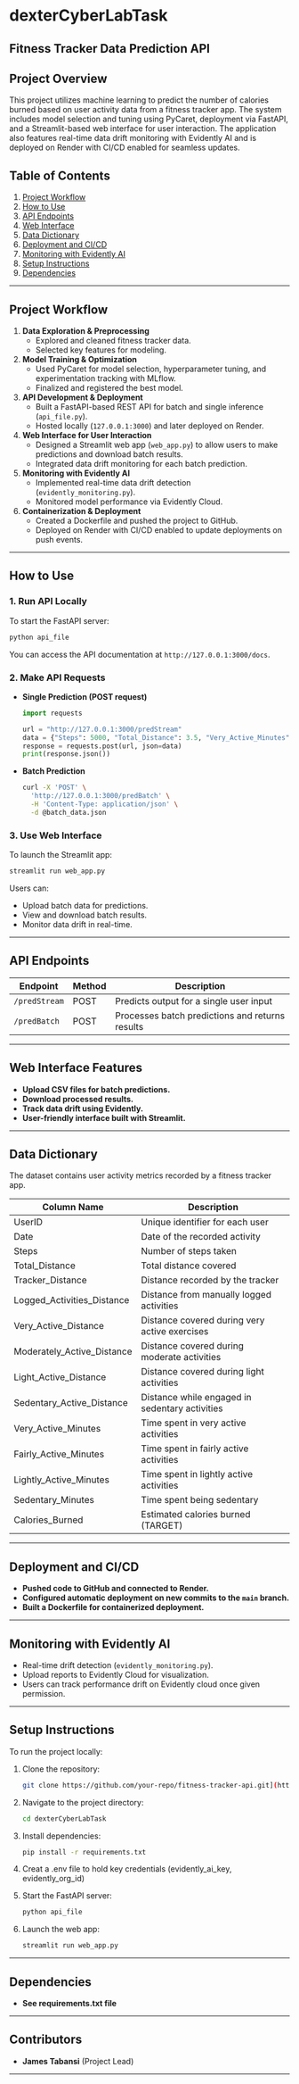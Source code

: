 # dexterCyberLabTask
## Fitness Tracker Data Prediction API

## **Project Overview**
This project utilizes machine learning to predict the number of calories burned based on user activity data from a fitness tracker app. The system includes model selection and tuning using PyCaret, deployment via FastAPI, and a Streamlit-based web interface for user interaction. The application also features real-time data drift monitoring with Evidently AI and is deployed on Render with CI/CD enabled for seamless updates.

## **Table of Contents**
1. [Project Workflow](#project-workflow)
2. [How to Use](#how-to-use)
3. [API Endpoints](#api-endpoints)
4. [Web Interface](#web-interface)
5. [Data Dictionary](#data-dictionary)
6. [Deployment and CI/CD](#deployment-and-cicd)
7. [Monitoring with Evidently AI](#monitoring-with-evidently-ai)
8. [Setup Instructions](#setup-instructions)
9. [Dependencies](#dependencies)

---

## **Project Workflow**
1. **Data Exploration & Preprocessing**
   - Explored and cleaned fitness tracker data.
   - Selected key features for modeling.
2. **Model Training & Optimization**
   - Used PyCaret for model selection, hyperparameter tuning, and experimentation tracking with MLflow.
   - Finalized and registered the best model.
3. **API Development & Deployment**
   - Built a FastAPI-based REST API for batch and single inference (`api_file.py`).
   - Hosted locally (`127.0.0.1:3000`) and later deployed on Render.
4. **Web Interface for User Interaction**
   - Designed a Streamlit web app (`web_app.py`) to allow users to make predictions and download batch results.
   - Integrated data drift monitoring for each batch prediction.
5. **Monitoring with Evidently AI**
   - Implemented real-time data drift detection (`evidently_monitoring.py`).
   - Monitored model performance via Evidently Cloud.
6. **Containerization & Deployment**
   - Created a Dockerfile and pushed the project to GitHub.
   - Deployed on Render with CI/CD enabled to update deployments on push events.

---

## **How to Use**

### **1. Run API Locally**
To start the FastAPI server:
```bash
python api_file
```
You can access the API documentation at `http://127.0.0.1:3000/docs`.

### **2. Make API Requests**
- **Single Prediction (POST request)**
  ```python
  import requests
  
  url = "http://127.0.0.1:3000/predStream"
  data = {"Steps": 5000, "Total_Distance": 3.5, "Very_Active_Minutes": 20, ...}
  response = requests.post(url, json=data)
  print(response.json())
  ```
- **Batch Prediction**
  ```bash
  curl -X 'POST' \
    'http://127.0.0.1:3000/predBatch' \
    -H 'Content-Type: application/json' \
    -d @batch_data.json
  ```

### **3. Use Web Interface**
To launch the Streamlit app:
```bash
streamlit run web_app.py
```
Users can:
- Upload batch data for predictions.
- View and download batch results.
- Monitor data drift in real-time.

---

## **API Endpoints**
| Endpoint | Method | Description |
|----------|--------|-------------|
| `/predStream` | POST | Predicts output for a single user input |
| `/predBatch` | POST | Processes batch predictions and returns results |

---

## **Web Interface Features**
- **Upload CSV files for batch predictions.**
- **Download processed results.**
- **Track data drift using Evidently.**
- **User-friendly interface built with Streamlit.**

---

## **Data Dictionary**
The dataset contains user activity metrics recorded by a fitness tracker app.

| Column Name | Description |
|-------------|-------------|
| UserID | Unique identifier for each user |
| Date | Date of the recorded activity |
| Steps | Number of steps taken |
| Total_Distance | Total distance covered |
| Tracker_Distance | Distance recorded by the tracker |
| Logged_Activities_Distance | Distance from manually logged activities |
| Very_Active_Distance | Distance covered during very active exercises |
| Moderately_Active_Distance | Distance covered during moderate activities |
| Light_Active_Distance | Distance covered during light activities |
| Sedentary_Active_Distance | Distance while engaged in sedentary activities |
| Very_Active_Minutes | Time spent in very active activities |
| Fairly_Active_Minutes | Time spent in fairly active activities |
| Lightly_Active_Minutes | Time spent in lightly active activities |
| Sedentary_Minutes | Time spent being sedentary |
| Calories_Burned | Estimated calories burned (TARGET)|

---

## **Deployment and CI/CD**
- **Pushed code to GitHub and connected to Render.**
- **Configured automatic deployment on new commits to the `main` branch.**
- **Built a Dockerfile for containerized deployment.**

---

## **Monitoring with Evidently AI**
- Real-time drift detection (`evidently_monitoring.py`).
- Upload reports to Evidently Cloud for visualization.
- Users can track performance drift on Evidently cloud once given permission.

---

## **Setup Instructions**
To run the project locally:
1. Clone the repository:
   ```bash
   git clone https://github.com/your-repo/fitness-tracker-api.git](https://github.com/james-tabansi/dexterCyberLabTask.git
   ```
2. Navigate to the project directory:
   ```bash
   cd dexterCyberLabTask
   ```
3. Install dependencies:
   ```bash
   pip install -r requirements.txt
   ```
4. Creat a .env file to hold key credentials (evidently_ai_key, evidently_org_id)

5. Start the FastAPI server:
   ```bash
   python api_file
   ```
6. Launch the web app:
   ```bash
   streamlit run web_app.py
   ```

---

## **Dependencies**
- **See requirements.txt file**

---

## **Contributors**
- **James Tabansi** (Project Lead)

---

